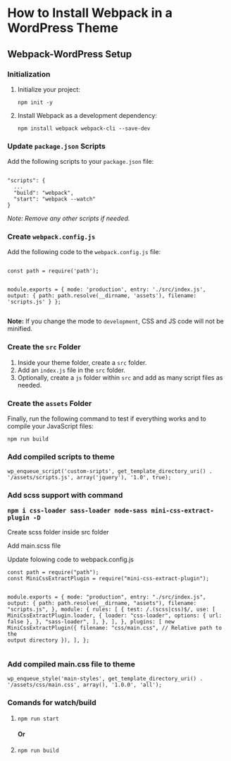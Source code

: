 <h1>How to Install Webpack in a WordPress Theme</h1>

<h2>Webpack-WordPress Setup</h2>

<h3>Initialization</h3>
<ol>
  <li>Initialize your project:
    <pre><code>npm init -y</code></pre>
  </li>
  <li>Install Webpack as a development dependency:
    <pre><code>npm install webpack webpack-cli --save-dev</code></pre>
  </li>
</ol>

<h3>Update <code>package.json</code> Scripts</h3>
<p>Add the following scripts to your <code>package.json</code> file:</p>
<pre><code>
"scripts": {
  ...
  "build": "webpack",
  "start": "webpack --watch"
}
</code></pre>
<p><em>Note: Remove any other scripts if needed.</em></p>

<h3>Create <code>webpack.config.js</code></h3>
<p>Add the following code to the <code>webpack.config.js</code> file:</p>
<pre><code>
const path = require('path');

module.exports = {
  mode: 'production',
  entry: './src/index.js',
  output: {
    path: path.resolve(__dirname, 'assets'),
    filename: 'scripts.js'
  }
};
</code></pre>
<p><strong>Note:</strong> If you change the mode to <code>development</code>, CSS and JS code will not be minified.</p>

<h3>Create the <code>src</code> Folder</h3>
<ol>
  <li>Inside your theme folder, create a <code>src</code> folder.</li>
  <li>Add an <code>index.js</code> file in the <code>src</code> folder.</li>
  <li>Optionally, create a <code>js</code> folder within <code>src</code> and add as many script files as needed.</li>
</ol>

<h3>Create the <code>assets</code> Folder</h3>
<p>Finally, run the following command to test if everything works and to compile your JavaScript files:</p>
<pre><code>npm run build</code></pre>

<h3>Add compiled scripts to theme</h3>
<pre><code>wp_enqueue_script('custom-sripts', get_template_directory_uri() . '/assets/scripts.js', array('jquery'), '1.0', true);</code></pre>

<h3>Add scss support with command <pre><code>npm i css-loader sass-loader node-sass mini-css-extract-plugin -D</code></h3></pre>
<p>Create scss folder inside src folder</p>
<p>Add main.scss file</p>

<p>Update folowing code to webpack.config.js</p>
<pre><code>const path = require("path");
const MiniCssExtractPlugin = require("mini-css-extract-plugin");

module.exports = {
  mode: "production",
  entry: "./src/index.js",
  output: {
    path: path.resolve(__dirname, "assets"),
    filename: "scripts.js",
  },
  module: {
    rules: [
      {
        test: /\.(scss|css)$/,
        use: [
          MiniCssExtractPlugin.loader,
          {
            loader: "css-loader",
            options: { url: false },
          },
          "sass-loader",
        ],
      },
    ],
  },
  plugins: [
    new MiniCssExtractPlugin({
      filename: "css/main.css", // Relative path to the output directory
    }),
  ],
};
</code></pre>

<h3>Add compiled main.css file to theme</h3>
<pre><code>wp_enqueue_style('main-styles', get_template_directory_uri() . '/assets/css/main.css', array(), '1.0.0', 'all');</code></pre>

<h3>Comands for watch/build</h3>
<ol>
  <li><code>npm run start</code></li>
  <h4>Or</h4>
  <li><code>npm run build</code></li>
</ol>
